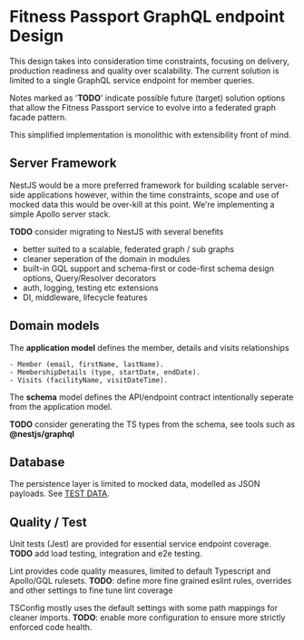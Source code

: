 # Fitness Passport GraphQL endpoint Design

This design takes into consideration time constraints, focusing on delivery, production readiness and quality over scalability. The current solution is limited to a single GraphQL service endpoint for member queries.

Notes marked as '**TODO**' indicate possible future (target) solution options that allow the Fitness Passport service to evolve into a federated graph facade pattern.

This simplified implementation is monolithic with extensibility front of mind.

## Server Framework

NestJS would be a more preferred framework for building scalable server-side applications however, within the time constraints, scope and use of mocked data this would be over-kill at this point. We're implementing a simple Apollo server stack.

**TODO** consider migrating to NestJS with several benefits

- better suited to a scalable, federated graph / sub graphs
- cleaner seperation of the domain in modules
- built-in GQL support and schema-first or code-first schema design options, Query/Resolver decorators
- auth, logging, testing etc extensions
- DI, middleware, lifecycle features

## Domain models

The **application model** defines the member, details and visits relationships

    - Member (email, firstName, lastName).
    - MembershipDetails (type, startDate, endDate).
    - Visits (facilityName, visitDateTime).

The **schema** model defines the API/endpoint contract intentionally seperate from the application model.

**TODO** consider generating the TS types from the schema, see tools such as **@nestjs/graphql**

## Database

The persistence layer is limited to mocked data, modelled as JSON payloads. See [TEST DATA](./src/data/members.ts).

## Quality / Test

Unit tests (Jest) are provided for essential service endpoint coverage. **TODO** add load testing, integration and e2e testing.

Lint provides code quality measures, limited to default Typescript and Apollo/GQL rulesets. **TODO**: define more fine grained eslint rules, overrides and other settings to fine tune lint coverage

TSConfig mostly uses the default settings with some path mappings for cleaner imports. **TODO**: enable more configuration to ensure more strictly enforced code health.

